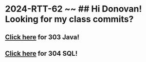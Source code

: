 # 2024-RTT-62 ~~ ## Hi Donovan! Looking for my class commits? 

## [Click here](https://github.com/lengtran/2024-RTT-62-Leng/tree/main/java-classwork/Java%20Classwork/src/main/java/org/example "Java") for 303 Java!
## [Click here](https://github.com/lengtran/2024-RTT-62-Leng/tree/main/java-classwork/Java%20Classwork/module-304 "SQL") for 304 SQL!
